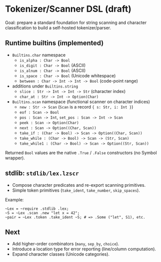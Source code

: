 # Tokenizer/Scanner DSL (draft)

Goal: prepare a standard foundation for string scanning and character classification to build a self-hosted tokenizer/parser.

## Runtime builtins (implemented)

- `Builtins.char` namespace
  - `is_alpha : Char -> Bool`
  - `is_digit : Char -> Bool` (ASCII)
  - `is_alnum : Char -> Bool` (ASCII)
  - `is_space : Char -> Bool` (Unicode whitespace)
  - `between : Char -> Int -> Int -> Bool` (code-point range)
- additions under `Builtins.string`
  - `slice : Str -> Int -> Int -> Str` (character index)
  - `char_at : Str -> Int -> Option(Char)`
- `Builtins.scan` namespace (functional scanner on character indices)
  - `new : Str -> Scan` (`Scan` is a record `{ s: Str, i: Int }`)
  - `eof : Scan -> Bool`
  - `pos : Scan -> Int`, `set_pos : Scan -> Int -> Scan`
  - `peek : Scan -> Option(Char)`
  - `next : Scan -> Option((Char, Scan))`
  - `take_if : (Char -> Bool) -> Scan -> Option((Char, Scan))`
  - `take_while : (Char -> Bool) -> Scan -> (Str, Scan)`
  - `take_while1 : (Char -> Bool) -> Scan -> Option((Str, Scan))`

Returned `Bool` values are the native `.True` / `.False` constructors (no Symbol wrapper).

## stdlib: `stdlib/lex.lzscr`

- Compose character predicates and re-export scanning primitives.
- Simple token primitives (`take_ident`, `take_number`, `skip_spaces`).

Example:

```lzscr
~Lex = ~require .stdlib .lex;
~S = ~Lex .scan .new "let x = 42";
~pair = ~Lex .token .take_ident ~S; # => .Some ("let", S1), etc.
```

## Next

- Add higher-order combinators (`many`, `sep_by`, `choice`).
- Introduce a location type for error reporting (line/column computation).
- Expand character classes (Unicode categories).
